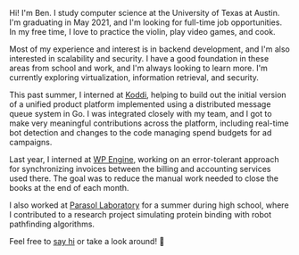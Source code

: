 Hi! I'm Ben. I study computer science at the University of Texas at Austin.
I'm graduating in May 2021, and I'm looking for full-time job opportunities.
In my free time, I love to practice the violin, play video games, and cook.

Most of my experience and interest is in backend development, and I'm also interested in scalability and security.
I have a good foundation in these areas from school and work, and I'm always looking to learn more.
I'm currently exploring virtualization, information retrieval, and security.

This past summer, I interned at [Koddi](https://koddi.com/), helping to build out the initial version of a unified
product platform implemented using a distributed message queue system in Go. I was integrated closely with my team, and
I got to make very meaningful contributions across the platform, including real-time bot detection and changes to
the code managing spend budgets for ad campaigns.

Last year, I interned at [WP Engine](https://wpengine.com/), working on an error-tolerant approach for synchronizing
invoices between the billing and accounting services used there. The goal was to reduce the manual work needed to close
the books at the end of each month.

I also worked at [Parasol Laboratory](https://parasol.tamu.edu/) for a summer during high school, where I contributed to
a research project simulating protein binding with robot pathfinding algorithms.

Feel free to [say hi](mailto:benjamin.porter@utexas.edu) or take a look around! 🙂
